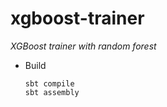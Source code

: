 # xgboost-trainer
_XGBoost trainer with random forest_

- Build

    ```
    sbt compile
    sbt assembly
    ```
